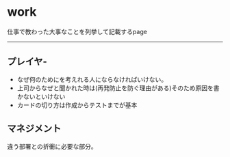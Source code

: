 # work

仕事で教わった大事なことを列挙して記載するpage


---

## プレイヤ-

- なぜ何のためにを考えれる人にならなければいけない。
- 上司からなぜと聞かれた時は(再発防止を防ぐ理由がある)そのため原因を書かないといけない
- カードの切り方は作成からテストまでが基本


## マネジメント

違う部署との折衝に必要な部分。

